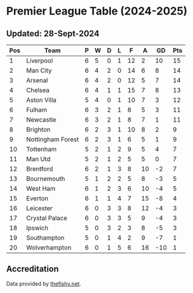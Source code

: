 # Premier League Table (2024-2025)
## Updated: 28-Sept-2024

| Pos | Team | P | W | D | L | F | A | GD | Pts |
| --- | --- | --- | --- | --- | --- | --- | --- | --- | --- |
| 1 | Liverpool | 6 | 5 | 0 | 1 | 12 | 2 | 10 | 15 |
| 2 | Man City | 6 | 4 | 2 | 0 | 14 | 6 | 8 | 14 |
| 3 | Arsenal | 6 | 4 | 2 | 0 | 12 | 5 | 7 | 14 |
| 4 | Chelsea | 6 | 4 | 1 | 1 | 15 | 7 | 8 | 13 |
| 5 | Aston Villa | 5 | 4 | 0 | 1 | 10 | 7 | 3 | 12 |
| 6 | Fulham | 6 | 3 | 2 | 1 | 8 | 5 | 3 | 11 |
| 7 | Newcastle | 6 | 3 | 2 | 1 | 8 | 7 | 1 | 11 |
| 8 | Brighton | 6 | 2 | 3 | 1 | 10 | 8 | 2 | 9 |
| 9 | Nottingham Forest | 6 | 2 | 3 | 1 | 6 | 5 | 1 | 9 |
| 10 | Tottenham | 5 | 2 | 1 | 2 | 9 | 5 | 4 | 7 |
| 11 | Man Utd | 5 | 2 | 1 | 2 | 5 | 5 | 0 | 7 |
| 12 | Brentford | 6 | 2 | 1 | 3 | 8 | 10 | -2 | 7 |
| 13 | Bournemouth | 5 | 1 | 2 | 2 | 5 | 8 | -3 | 5 |
| 14 | West Ham | 6 | 1 | 2 | 3 | 6 | 10 | -4 | 5 |
| 15 | Everton | 6 | 1 | 1 | 4 | 7 | 15 | -8 | 4 |
| 16 | Leicester | 6 | 0 | 3 | 3 | 8 | 12 | -4 | 3 |
| 17 | Crystal Palace | 6 | 0 | 3 | 3 | 5 | 9 | -4 | 3 |
| 18 | Ipswich | 5 | 0 | 3 | 2 | 3 | 8 | -5 | 3 |
| 19 | Southampton | 5 | 0 | 1 | 4 | 2 | 9 | -7 | 1 |
| 20 | Wolverhampton | 6 | 0 | 1 | 5 | 6 | 16 | -10 | 1 |

## Accreditation 

Data provided by [thefishy.net](https://www.thefishy.net/).